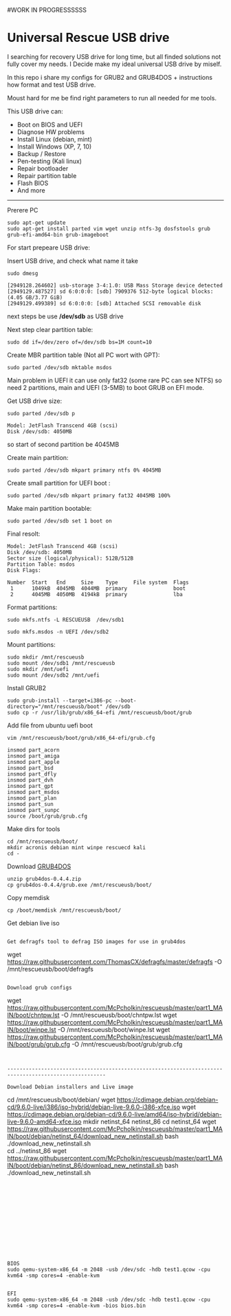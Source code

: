 #WORK IN PROGRESSSSSS

# Universal Rescue USB drive

I searching for recovery USB drive for long time, but all finded solutions not fully cover my needs.
I Decide make my ideal universal USB drive by miself.

In this repo i share my configs for GRUB2 and GRUB4DOS + instructions how format and test USB drive.

Moust hard for me be find right parameters to run all needed for me tools.

This USB drive can:
* Boot on BIOS and UEFI
* Diagnose HW problems
* Install Linux (debian, mint)
* Install Windows (XP, 7, 10)
* Backup / Restore
* Pen-testing (Kali linux)
* Repair bootloader 
* Repair partition table
* Flash BIOS
* And more

******************************************


Prerere PC
```
sudo apt-get update
sudo apt-get install parted vim wget unzip ntfs-3g dosfstools grub grub-efi-amd64-bin grub-imageboot
```

For start prepeare USB drive:

Insert USB drive, and check what name it take
```
sudo dmesg
```

```
[2949128.264602] usb-storage 3-4:1.0: USB Mass Storage device detected
[2949129.487527] sd 6:0:0:0: [sdb] 7909376 512-byte logical blocks: (4.05 GB/3.77 GiB)
[2949129.499389] sd 6:0:0:0: [sdb] Attached SCSI removable disk
```

next steps be use **/dev/sdb** as USB drive

Next step clear partition table:
```
sudo dd if=/dev/zero of=/dev/sdb bs=1M count=10
```

Create MBR partition table (Not all PC wort with GPT):
```
sudo parted /dev/sdb mktable msdos
```

Main problem in UEFI it can use only fat32 (some rare PC can see NTFS) so need 2 partitions, main and UEFI (3-5MB) to boot GRUB on EFI mode.

Get USB drive size:
```
sudo parted /dev/sdb p
```
```
Model: JetFlash Transcend 4GB (scsi)
Disk /dev/sdb: 4050MB
```

so start of second partition be 4045MB


Create main partition:
```
sudo parted /dev/sdb mkpart primary ntfs 0% 4045MB
```

Create small partition for UEFI boot :
```
sudo parted /dev/sdb mkpart primary fat32 4045MB 100%
```

Make main partition bootable:
```
sudo parted /dev/sdb set 1 boot on
```

Final resolt:
```
Model: JetFlash Transcend 4GB (scsi)
Disk /dev/sdb: 4050MB
Sector size (logical/physical): 512B/512B
Partition Table: msdos
Disk Flags: 

Number  Start   End     Size    Type     File system  Flags
 1      1049kB  4045MB  4044MB  primary               boot
 2      4045MB  4050MB  4194kB  primary               lba

```

Format partitions:
```
sudo mkfs.ntfs -L RESCUEUSB  /dev/sdb1
```

```
sudo mkfs.msdos -n UEFI /dev/sdb2
```


Mount partitions:
```
sudo mkdir /mnt/rescueusb
sudo mount /dev/sdb1 /mnt/rescueusb
sudo mkdir /mnt/uefi
sudo mount /dev/sdb2 /mnt/uefi
```

Install GRUB2
```
sudo grub-install --target=i386-pc --boot-directory="/mnt/rescueusb/boot" /dev/sdb
sudo cp -r /usr/lib/grub/x86_64-efi /mnt/rescueusb/boot/grub
```

Add file from ubuntu uefi boot
```
vim /mnt/rescueusb/boot/grub/x86_64-efi/grub.cfg
```
```
insmod part_acorn
insmod part_amiga
insmod part_apple
insmod part_bsd
insmod part_dfly
insmod part_dvh
insmod part_gpt
insmod part_msdos
insmod part_plan
insmod part_sun
insmod part_sunpc
source /boot/grub/grub.cfg
```

Make dirs for tools
```
cd /mnt/rescueusb/boot/
mkdir acronis debian mint winpe rescuecd kali
cd -
```

Download [GRUB4DOS](https://sourceforge.net/projects/grub4dos/)
```
unzip grub4dos-0.4.4.zip
cp grub4dos-0.4.4/grub.exe /mnt/rescueusb/boot/
```

Copy memdisk
```
cp /boot/memdisk /mnt/rescueusb/boot/
```

Get debian live iso 
```

Get defragfs tool to defrag ISO images for use in grub4dos
```
wget https://raw.githubusercontent.com/ThomasCX/defragfs/master/defragfs -O /mnt/rescueusb/boot/defragfs
```

Download grub configs
```
wget https://raw.githubusercontent.com/McPcholkin/rescueusb/master/part1_MAIN/boot/chntpw.lst -O /mnt/rescueusb/boot/chntpw.lst
wget https://raw.githubusercontent.com/McPcholkin/rescueusb/master/part1_MAIN/boot/winpe.lst -O /mnt/rescueusb/boot/winpe.lst
wget https://raw.githubusercontent.com/McPcholkin/rescueusb/master/part1_MAIN/boot/grub/grub.cfg -O /mnt/rescueusb/boot/grub/grub.cfg
```


------------------------------------------------------------------------------------------------------

Download Debian installers and Live image
```
cd /mnt/rescueusb/boot/debian/
wget https://cdimage.debian.org/debian-cd/9.6.0-live/i386/iso-hybrid/debian-live-9.6.0-i386-xfce.iso
wget https://cdimage.debian.org/debian-cd/9.6.0-live/amd64/iso-hybrid/debian-live-9.6.0-amd64-xfce.iso
mkdir netinst_64 netinst_86
cd netinst_64 
wget https://raw.githubusercontent.com/McPcholkin/rescueusb/master/part1_MAIN/boot/debian/netinst_64/download_new_netinstall.sh 
bash ./download_new_netinstall.sh  
cd ../netinst_86
wget https://raw.githubusercontent.com/McPcholkin/rescueusb/master/part1_MAIN/boot/debian/netinst_86/download_new_netinstall.sh
bash ./download_new_netinstall.sh
```













BIOS
sudo qemu-system-x86_64 -m 2048 -usb /dev/sdc -hdb test1.qcow -cpu kvm64 -smp cores=4 -enable-kvm


EFI
sudo qemu-system-x86_64 -m 2048 -usb /dev/sdc -hdb test1.qcow -cpu kvm64 -smp cores=4 -enable-kvm -bios bios.bin



